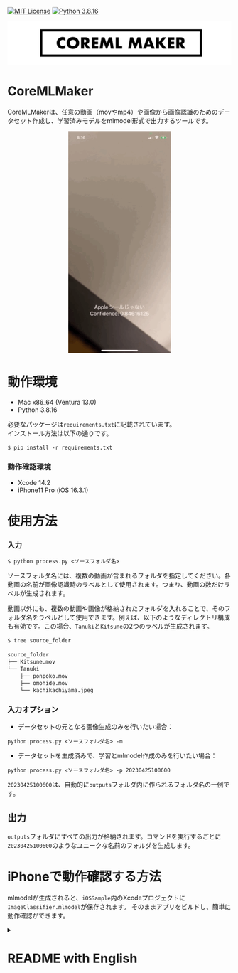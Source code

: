 
[![MIT License](http://img.shields.io/badge/license-MIT-blue.svg?style=flat)](LICENSE)
[![Python 3.8.16](https://img.shields.io/badge/python-3.8.16-blue.svg)](https://www.python.org/downloads/release/python-3816/)


![logo](logo.png)

# CoreMLMaker

CoreMLMakerは、任意の動画（movやmp4）や画像から画像認識のためのデータセット作成し、学習済みモデルをmlmodel形式で出力するツールです。

<p align="center">
  <img src="sample.gif" alt="operation image">
</p>

# 動作環境

* Mac x86_64 (Ventura 13.0)
* Python 3.8.16

必要なパッケージは`requirements.txt`に記載されています。  
インストール方法は以下の通りです。
```
$ pip install -r requirements.txt
```
### 動作確認環境
* Xcode 14.2
* iPhone11 Pro (iOS 16.3.1)



# 使用方法
### 入力
```shell
$ python process.py <ソースフォルダ名>
```
ソースフォルダ名には、複数の動画が含まれるフォルダを指定してください。各動画の名前が画像認識時のラベルとして使用されます。つまり、動画の数だけラベルが生成されます。

動画以外にも、複数の動画や画像が格納されたフォルダを入れることで、そのフォルダ名をラベルとして使用できます。例えば、以下のようなディレクトリ構成も有効です。この場合、`Tanuki`と`Kitsune`の2つのラベルが生成されます。

```shell
$ tree source_folder

source_folder
├── Kitsune.mov
└── Tanuki
    ├── ponpoko.mov
    ├── omohide.mov
    └── kachikachiyama.jpeg
```

### 入力オプション

* データセットの元となる画像生成のみを行いたい場合：

```shell
python process.py <ソースフォルダ名> -m
```

* データセットを生成済みで、学習とmlmodel作成のみを行いたい場合：

```shell
python process.py <ソースフォルダ名> -p 20230425100600
```
`20230425100600`は、自動的に`outputs`フォルダ内に作られるフォルダ名の一例です。


## 出力

`outputs`フォルダにすべての出力が格納されます。コマンドを実行するごとに`20230425100600`のようなユニークな名前のフォルダを生成します。

# iPhoneで動作確認する方法

mlmodelが生成されると、`iOSSample`内のXcodeプロジェクトに`ImageClassifier.mlmodel`が保存されます。
そのままアプリをビルドし、簡単に動作確認ができます。




<details>
  <summary><h1>README with English</h1></summary>

# CoreMLMaker

CoreMLMaker is a tool for creating image recognition datasets from videos (mov or mp4) and outputting the trained model in mlmodel format.

# Environment

* Mac x86_64 (Ventura 13.0)
* Xcode 14.2
* iPhone11 Pro (iOS 16.3.1)
* Python 3.8.16

The required packages are listed in `requirements.txt`. To install them, use the following command:

```shell
$ pip install -r requirements.txt
```

# Usage
### Input

```shell
$ python process.py <source folder name>
```

Specify a folder containing multiple videos as the source folder.  
The name of each video will be used as the label during image recognition. In other words, the number of labels generated will be equal to the number of videos.

In addition to videos, you can also use a folder containing multiple videos and images as the label by putting it in the source folder. For example, the following directory structure is also valid. In this case, two labels, `Tanuki` and `Kitsune`, will be generated.

```shell
$ tree source_folder

source_folder
├── Kitsune.mov
└── Tanuki
    ├── ponpoko.mov
    ├── omohide.mov
    └── kachikachiyama.jpeg
```

### Input Options

* If you only want to generate images for the dataset:

```shell
$ python process.py <source folder name> -m
```

* If you have already generated the dataset and only want to perform training and create an mlmodel:

```
$ python process.py <source folder name> -p 20230425100600
```
`20230425100600` is an example of a folder name automatically created in the `outputs` folder.

## Output

All outputs will be stored in the `outputs` folder. A unique folder name, such as `20230425100600`, will be generated each time the command is executed.

# How to test on an iPhone

Once the mlmodel is generated, the `ImageClassifier.mlmodel` will be saved in the Xcode project within the `iOSSample` folder. You can then build the app and easily test its functionality.

</details>